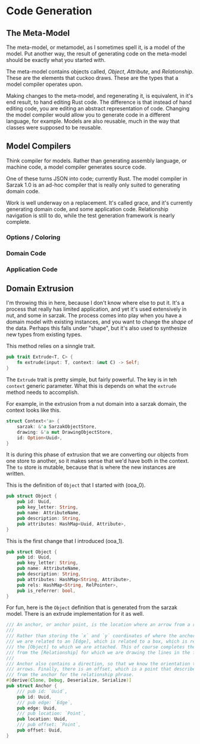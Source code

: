 # Code Generation

## The Meta-Model

The meta-model, or metamodel, as I sometimes spell it, is a model of the model.
Put another way, the result of generating code on the meta-model should be exactly what you started with.

The meta-model contains objects called, *Object*, *Attribute*, and *Relationship*.
These are the elements that cuckoo draws.
These are the types that a model compiler operates upon.

Making changes to the meta-model, and regenerating it, is equivalent, in it's end result, to hand editing Rust code.
The difference is that instead of hand editing code, you are editing an abstract representation of code.
Changing the model compiler would allow you to generate code in a different language, for example.
Models are also reusable, much in the way that classes were supposed to be reusable.

## Model Compilers

Think compiler for models.
Rather than generating assembly language, or machine code, a model compiler generates source code.

One of these turns JSON into code; currently Rust.
The model compiler in Sarzak 1.0 is an ad-hoc compiler that is really only suited to generating domain code.

Work is well underway on a replacement.
It's called grace, and it's currently generating domain code, and some application code.
Relationship navigation is still to do, while the test generation framework is nearly complete.

### Options / Coloring

### Domain Code

### Application Code

## Domain Extrusion

I'm throwing this in here, because I don't know where else to put it.
It's a process that really has limited application, and yet it's used extensively in nut, and some in sarzak.
The process comes into play when you have a domain model with existing instances, and you want to change the *shape* of the data.
Perhaps this falls under "shape", but it's also used to synthesize new types from existing types.

This method relies on a sinngle trait.

```Rust
pub trait Extrude<T, C> {
    fn extrude(input: T, context: &mut C) -> Self;
}
```

The `Extrude` trait is pretty simple, but fairly powerful.
The key is in teh `context` generic parameter.
What this is depends on what the `extrude` method needs to accomplish.

For example, in the extrusion from a nut domain into a sarzak domain, the context looks like this.

```Rust
struct Context<'a> {
    sarzak: &'a SarzakObjectStore,
    drawing: &'a mut DrawingObjectStore,
    id: Option<Uuid>,
}
```

It is during this phase of extrusion that we are converting our objects from one store to another, so it makes sense that we'd have both in the context.
The `to` store is mutable, because that is where the new instances are written.

This is the definition of `Object` that I started with (ooa_0).

```Rust
pub struct Object {
    pub id: Uuid,
    pub key_letter: String,
    pub name: AttributeName,
    pub description: String,
    pub attributes: HashMap<Uuid, Attribute>,
}
```

This is the first change that I introduced (ooa_1).

```Rust
pub struct Object {
    pub id: Uuid,
    pub key_letter: String,
    pub name: AttributeName,
    pub description: String,
    pub attributes: HashMap<String, Attribute>,
    pub rels: HashMap<String, RelPointer>,
    pub is_referrer: bool,
}
```

For fun, here is the `Object` definition that is generated from the sarzak model.
There is an extrude implementation for it as well.

```Rust
/// An anchor, or anchor point, is the location where an arrow from a relationship attached to an object.
///
/// Rather than storing the `x` and `y` coordinates of where the anchor attaches,
/// we are related to an [Edge], which is related to a box, which is related to
/// the [Object] to which we are attached. This of course completes the circuit
/// from the [Relationship] for which we are drawing the lines in the first place.
///
/// Anchor also contains a direction, so that we know the orientation to draw the
/// arrows. Finally, there is an offset, which is a point that describes the offset
/// from the anchor for the relationship phrase.
#[derive(Clone, Debug, Deserialize, Serialize)]
pub struct Anchor {
    /// pub id: `Uuid`,
    pub id: Uuid,
    /// pub edge: `Edge`,
    pub edge: Uuid,
    /// pub location: `Point`,
    pub location: Uuid,
    /// pub offset: `Point`,
    pub offset: Uuid,
}
```
